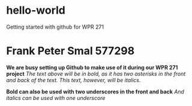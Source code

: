 # hello-world
Getting started with github for WPR 271

# Frank Peter Smal 577298

**We are busy setting up Github to make use of it during our WPR 271 project**
*The text above will be in bold, as it has two asterisks in the front and back of the text. This text, however, will be italics.*

__Bold can also be used with two underscores in the front and back__
_And italics can be used with one underscore_
